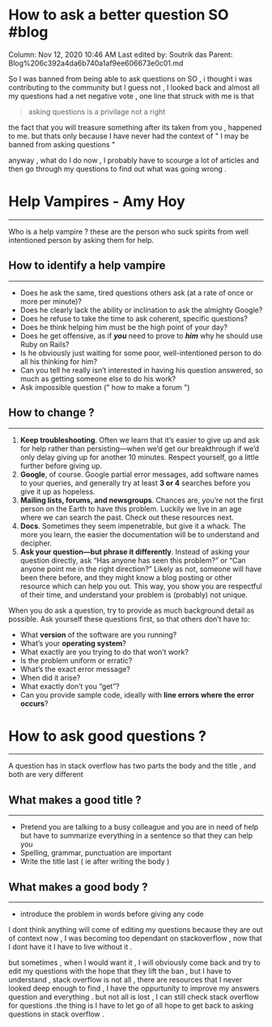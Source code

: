 # How to ask a better question SO #blog

Column: Nov 12, 2020 10:46 AM
Last edited by: Soutrik das
Parent: Blog%206c392a4da6b740a1af9ee606673e0c01.md

So I was banned from being able to ask questions on SO , i thought i was contributing to the community but I guess not , I looked back and almost all my questions had a net negative vote , one line that struck with me is that 

> asking questions is a privilage not a right

the fact that you will treasure something after its taken from you , happened to me. but thats only because I have never had the context of " I may be banned from asking questions " 

anyway , what do I do now , I probably have to scourge a lot of articles and then go through my questions to find out what was going wrong .

# Help Vampires - Amy Hoy

---

Who is a help vampire ? these are the person who suck spirits from well intentioned person by asking them for help.

## How to identify a help vampire

---

- Does he ask the same, tired questions others ask (at a rate of once or more per minute)?
- Does he clearly lack the ability or inclination to ask the almighty Google?
- Does he refuse to take the time to ask coherent, specific questions?
- Does he think helping him must be the high point of your day?
- Does he get offensive, as if ***you*** need to prove to ***him*** why he should use Ruby on Rails?
- Is he obviously just waiting for some poor, well-intentioned person to do all his thinking for him?
- Can you tell he really isn’t interested in having his question answered, so much as getting someone else to do his work?
- Ask impossible question (" how to make a forum ")

## How to change ?

---

1. **Keep troubleshooting**. Often we learn that it’s easier to give up and ask for help rather than persisting—when we’d get our breakthrough if we’d only delay giving up for another 10 minutes. Respect yourself, go a little further before giving up.
2. **Google**, of course. Google partial error messages, add software names to your queries, and generally try at least **3 or 4** searches before you give it up as hopeless.
3. **Mailing lists, forums, and newsgroups**. Chances are, you’re not the first person on the Earth to have this problem. Luckily we live in an age where we can search the past. Check out these resources next.
4. **Docs**. Sometimes they seem impenetrable, but give it a whack. The more you learn, the easier the documentation will be to understand and decipher.
5. **Ask your question—but phrase it differently**. Instead of asking your question directly, ask “Has anyone has seen this problem?” or “Can anyone point me in the right direction?” Likely as not, someone will have been there before, and they might know a blog posting or other resource which can help you out. This way, you show you are respectful of their time, and understand your problem is (probably) not unique.

When you do ask a question, try to provide as much background detail as possible. Ask yourself these questions first, so that others don’t have to:

- What **version** of the software are you running?
- What’s your **operating system**?
- What exactly are you trying to do that won’t work?
- Is the problem uniform or erratic?
- What’s the exact error message?
- When did it arise?
- What exactly don’t you “get”?
- Can you provide sample code, ideally with **line errors where the error occurs**?

# How to ask good questions ?

---

A question has in stack overflow has two parts the body and the title , and both are very different 

## What makes a good title ?

---

- Pretend you are talking to a busy colleague and you are in need of help but have to summarize everything in a sentence so that they can help you
- Spelling, grammar, punctuation are important
- Write the title last ( ie after writing the body )

## What makes a good body ?

---

- introduce the problem in words before giving any code

I dont think anything will come of editing my questions because they are out of context now , I was becoming too dependant on stackoverflow , now that I dont have it I have to live without it .

but sometimes , when I would want it , I will obviously come back and try to edit my questions with the hope that they lift the ban , but I have to understand , stack overflow is not all , there are resources that I never looked deep enough to find , I have the oppurtunity to improve my answers question and everything . but not all is lost , I can still check stack overflow for questions .the thing is I have to let go of all hope to get back to asking questions in stack overflow .